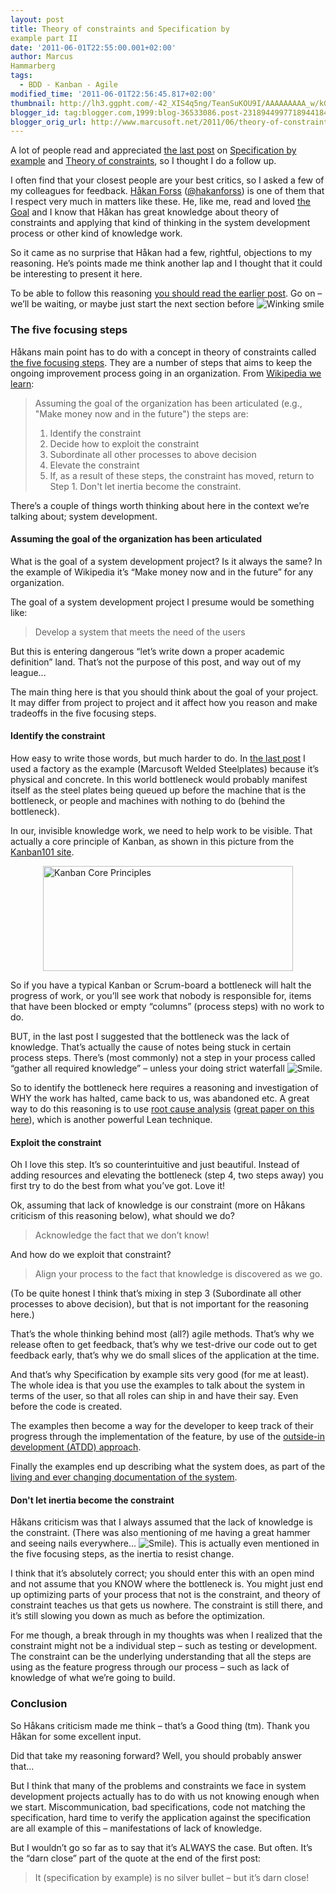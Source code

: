 ```yaml
---
layout: post
title: Theory of constraints and Specification by
example part II
date: '2011-06-01T22:55:00.001+02:00'
author: Marcus
Hammarberg
tags:
  - BDD - Kanban - Agile
modified_time: '2011-06-01T22:56:45.817+02:00'
thumbnail: http://lh3.ggpht.com/-42_XIS4q5ng/TeanSuKOU9I/AAAAAAAAA_w/kGWbtqTEj24/s72-c/wlEmoticon-winkingsmile%25255B2%25255D.png?imgmax=800
blogger_id: tag:blogger.com,1999:blog-36533086.post-2318944997718944184
blogger_orig_url: http://www.marcusoft.net/2011/06/theory-of-constraints-and-specification.html
---
```



A lot of people read and appreciated <a
href="http://www.marcusoft.net/2011/05/specification-by-example-and-theory-of.html"
target="_blank">the last post</a> on
<a href="http://specificationbyexample.com/"
target="_blank">Specification by example</a> and
<a href="http://en.wikipedia.org/wiki/Theory_of_Constraints"
target="_blank">Theory of constraints</a>, so I thought I do a follow
up.

I often find that your closest people are your best critics, so I asked
a few of my colleagues for feedback.
<a href="http://hakanforss.wordpress.com/" target="_blank">Håkan
Forss</a> (<a href="http://twitter.com/#!/hakanforss"
target="_blank">@hakanforss</a>) is one of them that I respect very much
in matters like these. He, like me, read and loved <a
href="http://www.amazon.com/Goal-Process-Ongoing-Improvement/dp/0884271781"
target="_blank">the Goal</a> and I know that Håkan has great knowledge
about theory of constraints and applying that kind of thinking in the
system development process or other kind of knowledge work.

So it came as no surprise that Håkan had a few, rightful, objections to
my reasoning. He’s points made me think another lap and I thought that
it could be interesting to present it here.



To be able to follow this reasoning <a
href="http://www.marcusoft.net/2011/05/specification-by-example-and-theory-of.html"
target="_blank">you should read the earlier post</a>. Go on – we’ll be
waiting, or maybe just start the next section before <img
src="http://lh3.ggpht.com/-42_XIS4q5ng/TeanSuKOU9I/AAAAAAAAA_w/kGWbtqTEj24/wlEmoticon-winkingsmile%25255B2%25255D.png?imgmax=800"
class="wlEmoticon wlEmoticon-winkingsmile"
style="border-bottom-style: none; border-left-style: none; border-top-style: none; border-right-style: none"
alt="Winking smile" />

### The five focusing steps

Håkans main point has to do with a concept in theory of constraints
called <a
href="http://en.wikipedia.org/wiki/Theory_of_Constraints#The_five_focusing_steps"
target="_blank">the five focusing steps</a>. They are a number of steps
that aims to keep the ongoing improvement process going in an
organization. From <a
href="http://en.wikipedia.org/wiki/Theory_of_Constraints#The_five_focusing_steps"
target="_blank">Wikipedia we learn</a>:

> Assuming the goal of the organization has been articulated (e.g.,
> "Make money now and in the future") the steps are:
>
> 1.  Identify the constraint
> 2.  Decide how to exploit the constraint
> 3.  Subordinate all other processes to above decision
> 4.  Elevate the constraint
> 5.  If, as a result of these steps, the constraint has moved, return
>     to Step 1. Don't let inertia become the constraint.

There’s a couple of things worth thinking about here in the context
we’re talking about; system development.

#### **Assuming the goal of the organization has been articulated**

What is the goal of a system development project? Is it always the same?
In the example of Wikipedia it’s “Make money now and in the future” for
any organization.

The goal of a system development project I presume would be something
like:

> Develop a system that meets the need of the users

But this is entering dangerous “let’s write down a proper academic
definition” land. That’s not the purpose of this post, and way out of my
league...

The main thing here is that you should think about the goal of your
project. It may differ from project to project and it affect how you
reason and make tradeoffs in the five focusing steps.

#### Identify the constraint

How easy to write those words, but much harder to do. In <a
href="http://www.marcusoft.net/2011/05/specification-by-example-and-theory-of.html"
target="_blank">the last post</a> I used a factory as the example
(Marcusoft Welded Steelplates) because it’s physical and concrete. In
this world bottleneck would probably manifest itself as the steel plates
being queued up before the machine that is the bottleneck, or people and
machines with nothing to do (behind the bottleneck).

In our, invisible knowledge work, we need to help work to be visible.
That actually a core principle of Kanban, as shown in this picture from
the
<a href="http://www.kanban101.com/" target="_blank">Kanban101 site</a>.

<img
src="http://www.kanban101.com.php5-7.dfw1-1.websitetestlink.com/wordpress/wp-content/uploads/2009/12/stickies1b.png"
style="display: block; float: none; margin-left: auto; margin-right: auto"
width="400" height="168" alt="Kanban Core Principles" />

So if you have a typical Kanban or Scrum-board a bottleneck will halt
the progress of work, or you’ll see work that nobody is responsible for,
items that have been blocked or empty “columns” (process steps) with no
work to do.

BUT, in the last post I suggested that the bottleneck was the lack of
knowledge. That’s actually the cause of notes being stuck in certain
process steps. There’s (most commonly) not a step in your process called
“gather all required knowledge” – unless your doing strict waterfall
<img
src="http://lh3.ggpht.com/-xR9bM8sdFe8/TeanTCcEYbI/AAAAAAAAA_0/fcka5GAvpTE/wlEmoticon-smile%25255B2%25255D.png?imgmax=800"
class="wlEmoticon wlEmoticon-smile"
style="border-bottom-style: none; border-left-style: none; border-top-style: none; border-right-style: none"
alt="Smile" />.

So to identify the bottleneck here requires a reasoning and
investigation of WHY the work has halted, came back to us, was abandoned
etc. A great way to do this reasoning is to use
<a href="http://en.wikipedia.org/wiki/Root_cause_analysis"
target="_blank">root cause analysis</a>
(<a href="http://www.crisp.se/henrik.kniberg/cause-effect-diagrams.pdf"
target="_blank">great paper on this here</a>), which is another powerful
Lean technique.

#### Exploit the constraint

Oh I love this step. It’s so counterintuitive and just beautiful.
Instead of adding resources and elevating the bottleneck (step 4, two
steps away) you first try to do the best from what you’ve got. Love it!

Ok, assuming that lack of knowledge is our constraint (more on Håkans
criticism of this reasoning below), what should we do?

> Acknowledge the fact that we don’t know!

And how do we exploit that constraint?

> Align your process to the fact that knowledge is discovered as we go.

(To be quite honest I think that’s mixing in step 3 (Subordinate all
other processes to above decision), but that is not important for the
reasoning here.)

That’s the whole thinking behind most (all?) agile methods. That’s why
we release often to get feedback, that’s why we test-drive our code out
to get feedback early, that’s why we do small slices of the application
at the time.

And that’s why Specification by example sits very good (for me at
least). The whole idea is that you use the examples to talk about the
system in terms of the user, so that all roles can ship in and have
their say. Even before the code is created.

The examples then become a way for the developer to keep track of their
progress through the implementation of the feature, by use of the
<a href="http://en.wikipedia.org/wiki/Outside–in_software_development"
target="_blank">outside-in development (ATDD) approach</a>.

Finally the examples end up describing what the system does, as part of
the <a href="http://specificationbyexample.com/key_ideas.html"
target="_blank">living and ever changing documentation of the system</a>.

#### Don't let inertia become the constraint

Håkans criticism was that I always assumed that the lack of knowledge is
the constraint. (There was also mentioning of me having a great hammer
and seeing nails everywhere... <img
src="http://lh3.ggpht.com/-xR9bM8sdFe8/TeanTCcEYbI/AAAAAAAAA_0/fcka5GAvpTE/wlEmoticon-smile%25255B2%25255D.png?imgmax=800"
class="wlEmoticon wlEmoticon-smile"
style="border-bottom-style: none; border-left-style: none; border-top-style: none; border-right-style: none"
alt="Smile" />). This is actually even mentioned in the five focusing
steps, as the inertia to resist change.

I think that it’s absolutely correct; you should enter this with an open
mind and not assume that you KNOW where the bottleneck is. You might
just end up optimizing parts of your process that not is the constraint,
and theory of constraint teaches us that gets us nowhere. The constraint
is still there, and it’s still slowing you down as much as before the
optimization.

For me though, a break through in my thoughts was when I realized that
the constraint might not be a individual step – such as testing or
development. The constraint can be the underlying understanding that all
the steps are using as the feature progress through our process – such
as lack of knowledge of what we’re going to build.

### Conclusion

So Håkans criticism made me think – that’s a Good thing (tm). Thank you
Håkan for some excellent input.

Did that take my reasoning forward? Well, you should probably answer
that...

But I think that many of the problems and constraints we face in system
development projects actually has to do with us not knowing enough when
we start. Miscommunication, bad specifications, code not matching the
specification, hard time to verify the application against the
specification are all example of this – manifestations of lack of
knowledge.

But I wouldn’t go so far as to say that it’s ALWAYS the case. But often.
It’s the “darn close” part of the quote at the end of the first post:

> It (specification by example) is no silver bullet – but it’s darn
> close!
